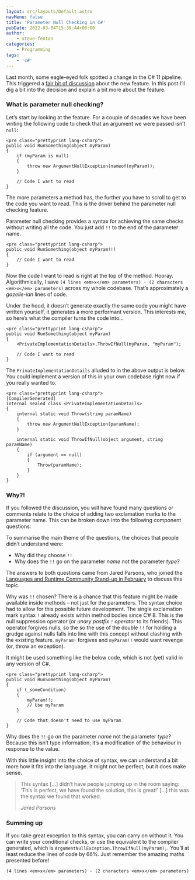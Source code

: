 ```yaml
---
layout: src/layouts/Default.astro
navMenu: false
title: 'Parameter Null Checking in C#'
pubDate: 2022-03-04T15:39:44+00:00
author:
    - steve-fenton
categories:
    - Programming
tags:
    - 'c#'
---
```


Last month, some eagle-eyed folk spotted a change in the C# 11 pipeline. This triggered a [fair bit of discussion](https://github.com/dotnet/runtime/pull/64720) about the new feature. In this post I’ll dig a bit into the decision and explain a bit more about the feature.

### What is parameter null checking?

Let’s start by looking at the feature. For a couple of decades we have been writing the following code to check that an argument we were passed isn’t `null`:

```
<pre class="prettyprint lang-csharp">
public void RunSomething(object myParam)
{
    if (myParam is null)
    {
        throw new ArgumentNullException(nameof(myParam));
    }

    // Code I want to read
}
```

The more parameters a method has, the further you have to scroll to get to the code you want to read. This is the driver behind the parameter null checking feature.

Parameter null checking provides a syntax for achieving the same checks without writing all the code. You just add `!!` to the end of the parameter name.

```
<pre class="prettyprint lang-csharp">
public void RunSomething(object myParam!!)
{
    // Code I want to read
}
```

Now the code I want to read is right at the top of the method. Hooray. Algorithmically, I save `(4 lines <em>x</em> parameters) - (2 characters <em>x</em> parameters)` across my whole codebase. That’s approximately a *gazelle-ian* lines of code.

Under the hood, it doesn’t generate exactly the same code you might have written yourself, it generates a more performant version. This interests me, so here’s what the compiler turns the code into…

```
<pre class="prettyprint lang-csharp">
public void RunSomething(object myParam)
{
    <PrivateImplementationDetails>.ThrowIfNull(myParam, "myParam");

    // Code I want to read
}
```

The `PrivateImplementationDetails` alluded to in the above output is below. You could implement a version of this in your own codebase right now if you really wanted to.

```
<pre class="prettyprint lang-csharp">
[CompilerGenerated]
internal sealed class <PrivateImplementationDetails>
{
    internal static void Throw(string paramName)
    {
        throw new ArgumentNullException(paramName);
    }

    internal static void ThrowIfNull(object argument, string paramName)
    {
        if (argument == null)
        {
            Throw(paramName);
        }
    }
}
```

### Why?!

If you followed the discussion, you will have found many questions or comments relate to the choice of adding two exclamation marks to the parameter name. This can be broken down into the following component questions:

To summarise the main theme of the questions, the choices that people didn’t understand were:

- Why did they choose `!!`
- Why does the `!!` go on the parameter *name* not the parameter *type*?

The answers to both questions came from Jared Parsons, who joined the [Languages and Runtime Community Stand-up in February](https://youtu.be/Fz4hViH5bGc) to discuss this topic.

Why was `!!` chosen? There is a chance that this feature might be made available inside methods – not just for the parameters. The syntax choice had to allow for this possible future development. The single exclamation mark syntax `!` already exists within method bodies since C’# 8. This is the null suppression operator (or *unary postfix `!` operator* to its friends). This operator forgives nulls, so the so the use of the double `!!` for holding a grudge against nulls falls into line with this concept without clashing with the existing feature. `myParam!` forgives and `myParam!!` would want revenge (or, throw an exception).

It might be used something like the below code, which is not (yet) valid in any version of C#.

```
<pre class="prettyprint lang-csharp">
public void RunSomething(object myParam)
{
    if (_someCondition) 
    {
        myParam!!;
        // Use myParam
    }

    // Code that doesn't need to use myParam
}
```

Why does the `!!` go on the parameter *name* not the parameter *type*? Because this isn’t type information; it’s a modification of the behaviour in response to the value.

With this little insight into the choice of syntax, we can understand a bit more how it fits into the language. It might not be perfect, but it does make sense.

> This syntax \[…\] didn’t have people jumping up in the room saying: ‘This is perfect, we have found the solution, this is great!’ \[…\] this was the syntax we found that worked.
> 
> <cite>Jared Parsons</cite>

### Summing up

If you take great exception to this syntax, you can carry on without it. You can write your conditional checks, or use the equivalent to the compiler generated, which is `ArgumentNullException.ThrowIfNull(myParam);`. You’ll at least reduce the lines of code by 66%. Just remember the amazing maths presented before!

`(4 lines <em>x</em> parameters) - (2 characters <em>x</em> parameters)`